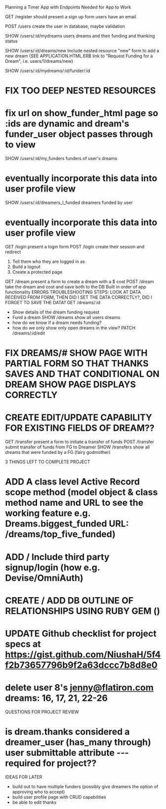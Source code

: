Planning a Timer App with Endpoints Needed for App to Work

GET /register
  should present a sign up form
  users have an email

POST /users
  create the user in database, maybe validation

SHOW /users/:id/mydreams
  users dreams and their funding and thanking status

SHOW /users/:id/dreams/new
  Include nested resource "new" form to add a new dream (SEE APPLICATION.HTML.ERB link to "Request Funding for a Dream", i.e. users/1/dreams/new) 

SHOW /users/:id/mydreams/:id/funder/:id
  # FIX TOO DEEP NESTED RESOURCES
  # fix url on show_funder_html page so :ids are dynamic and dream's funder_user object passes through to view


SHOW /users/:id/my_funders
  funders of user's dreams
  # eventually incorporate this data into user profile view


SHOW /users/:id/dreamers_I_funded
  dreamers funded by user
  # eventually incorporate this data into user profile view

GET /login
  present a login form
POST /login
  create their session and redirect
  1. Tell them who they are logged in as
  2. Build a logout
  3. Create a protected page

GET /dream
  present a form to create a dream with a $ cost
POST /dream
  take the dream and cost and save both to the DB
  Built in order of app functionality
  ERRORS TROUBLESHOOTING STEPS: LOOK AT DATA RECEIVED FROM FORM, THEN DID I SET THE DATA CORRECTLY?, DID I FORGET TO SAVE THE DATA? 
GET /dreams/:id
  - Show details of the dream funding request
  - Fund a dream
SHOW /dreams
  show all users dreams
  - how do we know if a dream needs funding?
  - how do we only show only open dreams in the view?
PATCH /dreams/:id/edit
#  FIX DREAMS/# SHOW PAGE WITH PARTIAL FORM SO THAT THANKS SAVES AND THAT CONDITIONAL ON DREAM SHOW PAGE DISPLAYS CORRECTLY
#  CREATE EDIT/UPDATE CAPABILITY FOR EXISTING FIELDS OF DREAM??

GET /transfer
  present a form to initiate a transfer of funds
POST /transfer     
  submit transfer of funds from FG to Dreamer
SHOW /transfers
  show all dreams that were funded by a FG (fairy godmother)



3 THINGS LEFT TO COMPLETE PROJECT
  # ADD A class level Active Record scope method (model object & class method name and URL to see the working feature e.g. Dreams.biggest_funded URL: /dreams/top_five_funded)
    
  # ADD / Include third party signup/login (how e.g. Devise/OmniAuth)

  # CREATE / ADD DB OUTLINE OF RELATIONSHIPS USING RUBY GEM ()

  # UPDATE Github checklist for project specs at https://gist.github.com/NiushaH/5f4f2b73657796b9f2a63dccc7b8d8e0

  # delete user 8's jenny@flatiron.com dreams: 16, 17, 21, 22-26


QUESTIONS FOR PROJECT REVIEW
  # is dream.thanks considered a dreamer_user (has_many through) user submittable attribute --- required for project??



IDEAS FOR LATER
  *  build out to have multiple funders (possibly give dreamers the option of approving who to accept)
  *  build user profile page with CRUD capabilities
  *  be able to edit thanks

